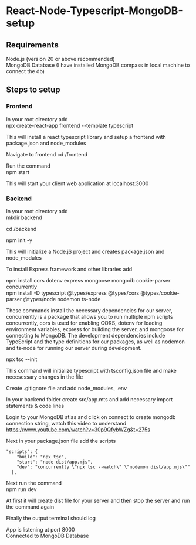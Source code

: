 # React-Node-Typescript-MongoDB-setup

## Requirements
Node.js (version 20 or above recommended)  <br/>
MongoDB Database (I have installed MongoDB compass in local machine to connect the db)

## Steps to setup
### Frontend
In your root directory add <br/>
npx create-react-app frontend --template typescript

This will install a react typescript library and setup a frontend with package.json and node_modules

Navigate to frontend 
cd /frontend

Run the command<br/>
npm start

This will start your client web application at localhost:3000

### Backend
In your root directory add <br/>
mkdir backend

cd /backend 

npm init -y

This will initialize a Node.jS project and creates package.json and node_modules

To install Express framework and other libraries add

npm install cors dotenv express mongoose mongodb cookie-parser concurrently<br/>
npm install -D typescript @types/express @types/cors @types/cookie-parser @types/node nodemon ts-node

These commands install the necessary dependencies for our server, concurrently is a package that allows you to run multiple npm scripts concurrently, cors is used for enabling CORS, dotenv for loading environment variables, express for building the server, and mongoose for connecting to MongoDB. The development dependencies include TypeScript and the type definitions for our packages, as well as nodemon and ts-node for running our server during development.

npx tsc --init

This command will initialize typescript with tsconfig.json file and make necesessary changes in the file

Create .gitignore file and add node_modules, .env

In your backend folder create src/app.mts and add necessary import statements & code lines

Login to your MongoDB atlas and click on connect to create mongodb connection string, watch this video to understand https://www.youtube.com/watch?v=30p9QfybWZg&t=275s

Next in your package.json file add the scripts<br/>
```
"scripts": { 
    "build": "npx tsc",
    "start": "node dist/app.mjs",
    "dev": "concurrently \"npx tsc --watch\" \"nodemon dist/app.mjs\""
  },
```

Next run the command<br/>
npm run dev

At first it will create dist file for your server and then stop the server and run the command again

Finally the output terminal should log<br/>

App is listening at port 8000<br/>
Connected to MongoDB Database
